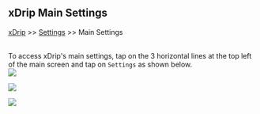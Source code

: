 ## xDrip Main Settings
[xDrip](../README.md) >> [Settings](../Settings.md) >> Main Settings  
<br/>  
  
To access xDrip's main settings, tap on the 3 horizontal lines at the top left of the main screen and tap on `Settings` as shown below.  
![](./images/MainMenu.png)  
  
![](./images/Settings.png)  
  
![](./images/SettingsPage.png)  
  
  
